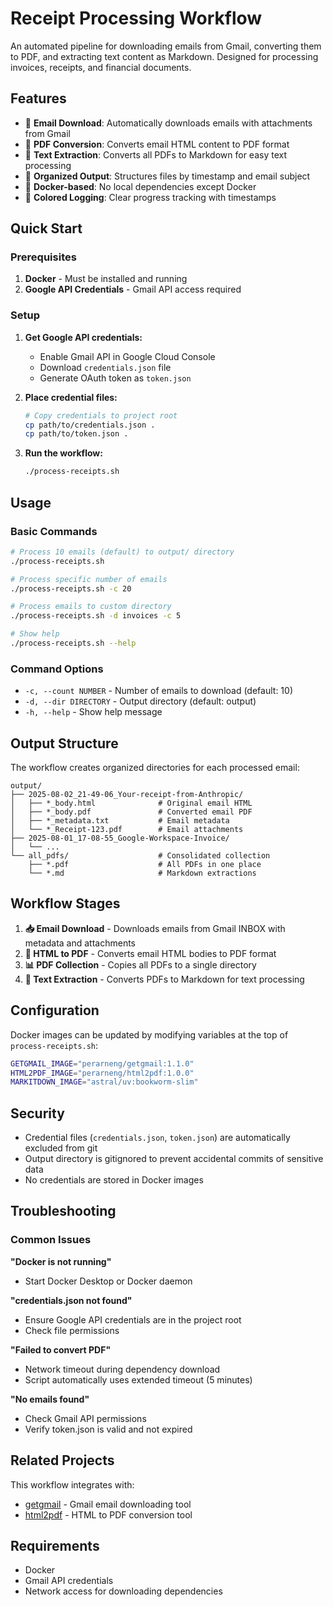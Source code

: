 # Receipt Processing Workflow

An automated pipeline for downloading emails from Gmail, converting them to PDF, and extracting text content as Markdown. Designed for processing invoices, receipts, and financial documents.

## Features

- 📧 **Email Download**: Automatically downloads emails with attachments from Gmail
- 📄 **PDF Conversion**: Converts email HTML content to PDF format
- 📝 **Text Extraction**: Converts all PDFs to Markdown for easy text processing
- 🎯 **Organized Output**: Structures files by timestamp and email subject
- 🚀 **Docker-based**: No local dependencies except Docker
- 🎨 **Colored Logging**: Clear progress tracking with timestamps

## Quick Start

### Prerequisites

1. **Docker** - Must be installed and running
2. **Google API Credentials** - Gmail API access required

### Setup

1. **Get Google API credentials:**
   - Enable Gmail API in Google Cloud Console
   - Download `credentials.json` file
   - Generate OAuth token as `token.json`

2. **Place credential files:**
   ```bash
   # Copy credentials to project root
   cp path/to/credentials.json .
   cp path/to/token.json .
   ```

3. **Run the workflow:**
   ```bash
   ./process-receipts.sh
   ```

## Usage

### Basic Commands

```bash
# Process 10 emails (default) to output/ directory
./process-receipts.sh

# Process specific number of emails
./process-receipts.sh -c 20

# Process emails to custom directory
./process-receipts.sh -d invoices -c 5

# Show help
./process-receipts.sh --help
```

### Command Options

- `-c, --count NUMBER` - Number of emails to download (default: 10)
- `-d, --dir DIRECTORY` - Output directory (default: output)
- `-h, --help` - Show help message

## Output Structure

The workflow creates organized directories for each processed email:

```
output/
├── 2025-08-02_21-49-06_Your-receipt-from-Anthropic/
│   ├── *_body.html              # Original email HTML
│   ├── *_body.pdf               # Converted email PDF
│   ├── *_metadata.txt           # Email metadata
│   └── *_Receipt-123.pdf        # Email attachments
├── 2025-08-01_17-08-55_Google-Workspace-Invoice/
│   └── ...
└── all_pdfs/                    # Consolidated collection
    ├── *.pdf                    # All PDFs in one place
    └── *.md                     # Markdown extractions
```

## Workflow Stages

1. **📥 Email Download** - Downloads emails from Gmail INBOX with metadata and attachments
2. **🔄 HTML to PDF** - Converts email HTML bodies to PDF format
3. **📊 PDF Collection** - Copies all PDFs to a single directory
4. **📝 Text Extraction** - Converts PDFs to Markdown for text processing

## Configuration

Docker images can be updated by modifying variables at the top of `process-receipts.sh`:

```bash
GETGMAIL_IMAGE="perarneng/getgmail:1.1.0"
HTML2PDF_IMAGE="perarneng/html2pdf:1.0.0"
MARKITDOWN_IMAGE="astral/uv:bookworm-slim"
```

## Security

- Credential files (`credentials.json`, `token.json`) are automatically excluded from git
- Output directory is gitignored to prevent accidental commits of sensitive data
- No credentials are stored in Docker images

## Troubleshooting

### Common Issues

**"Docker is not running"**
- Start Docker Desktop or Docker daemon

**"credentials.json not found"**
- Ensure Google API credentials are in the project root
- Check file permissions

**"Failed to convert PDF"**
- Network timeout during dependency download
- Script automatically uses extended timeout (5 minutes)

**"No emails found"**
- Check Gmail API permissions
- Verify token.json is valid and not expired

## Related Projects

This workflow integrates with:
- [getgmail](https://github.com/scalebit-com/getgmail) - Gmail email downloading tool
- [html2pdf](https://github.com/scalebit-com/html2pdf) - HTML to PDF conversion tool

## Requirements

- Docker
- Gmail API credentials
- Network access for downloading dependencies